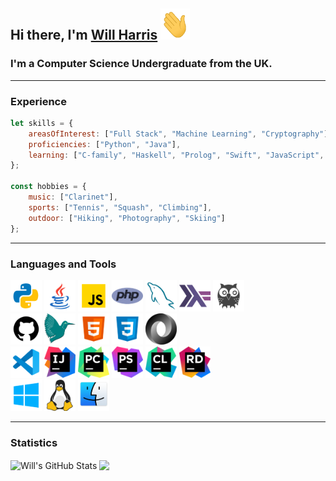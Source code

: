 ## Hi there, I'm [Will Harris][linkedin] <img src="https://raw.githubusercontent.com/Will-Harris00/Will-Harris00/master/assets/hi.gif" height="50">
### I'm a Computer Science Undergraduate from the UK.

---

### Experience
```JavaScript
let skills = {
	areasOfInterest: ["Full Stack", "Machine Learning", "Cryptography"],
	proficiencies: ["Python", "Java"],
	learning: ["C-family", "Haskell", "Prolog", "Swift", "JavaScript", "CSS", "PHP", "HTML", "SQL", "TensorFlow"]
};

const hobbies = {
    music: ["Clarinet"],
    sports: ["Tennis", "Squash", "Climbing"],
    outdoor: ["Hiking", "Photography", "Skiing"]
};
```

---

### Languages and Tools

<a href="https://www.python.org/"><img alt="Python" width="50px" src="https://raw.githubusercontent.com/Will-Harris00/Will-Harris00/master/assets/python.png"></a>
<a href="https://docs.oracle.com/en/java/"><img alt="Java" width="50px" src="https://raw.githubusercontent.com/Will-Harris00/Will-Harris00/master/assets/java.png"></a>
<a href="https://developer.mozilla.org/en-US/docs/Web/JavaScript"><img alt="JavaScript" width="50px" src="https://raw.githubusercontent.com/Will-Harris00/Will-Harris00/master/assets/javascript.png"></a>
<a href="https://developer.mozilla.org/en-US/docs/Glossary/PHP"><img alt="PHP" width="50px" src="https://raw.githubusercontent.com/Will-Harris00/Will-Harris00/master/assets/php.png"></a>
<a href="https://dev.mysql.com/"><img alt="MySQL" width="50px" src="https://raw.githubusercontent.com/Will-Harris00/Will-Harris00/master/assets/mysql.png"></a>
<a href="https://www.haskell.org/"><img alt="Haskell" width="50px" src="https://raw.githubusercontent.com/Will-Harris00/Will-Harris00/master/assets/haskell.png"></a>
<a href="https://www.swi-prolog.org/"><img alt="Prolog" width="50px" src="https://raw.githubusercontent.com/Will-Harris00/Will-Harris00/master/assets/prolog.png"></a>
</br>
<a href="https://github.com/"><img alt="github" width="50px" src="https://raw.githubusercontent.com/Will-Harris00/Will-Harris00/master/assets/github.png"></a>
<a href="https://www.latex-project.org/"><img alt="latex" width="50px" src="https://raw.githubusercontent.com/Will-Harris00/Will-Harris00/master/assets/latex.png"></a>
<a href="https://developer.mozilla.org/en-US/docs/Web/HTML"><img alt="html" width="50px" src="https://raw.githubusercontent.com/Will-Harris00/Will-Harris00/master/assets/html.png"></a>
<a href="https://developer.mozilla.org/en-US/docs/Web/CSS"><img alt="css" width="50px" src="https://raw.githubusercontent.com/Will-Harris00/Will-Harris00/master/assets/css.png"></a>
<a href="https://www.json.org/json-en.html"><img alt="JSON" width="50px" src="https://raw.githubusercontent.com/Will-Harris00/Will-Harris00/master/assets/json.png"></a>
</br>
<a href="https://code.visualstudio.com"><img alt="Visual Studio Code" width="50px" src="https://raw.githubusercontent.com/Will-Harris00/Will-Harris00/master/assets/vscode.png"></a>
<a href="https://www.jetbrains.com/idea/"><img alt="IntelliJ" width="50px" src="https://raw.githubusercontent.com/Will-Harris00/Will-Harris00/master/assets/intellij.png"></a>
<a href="https://www.jetbrains.com/pycharm/"><img alt="PyCharm" width="50px" src="https://raw.githubusercontent.com/Will-Harris00/Will-Harris00/master/assets/pycharm.png"></a>
<a href="https://www.jetbrains.com/phpstorm/"><img alt="PhpStorm" width="50px" src="https://raw.githubusercontent.com/Will-Harris00/Will-Harris00/master/assets/phpstorm.png"></a>
<a href="https://www.jetbrains.com/clion/">
<img alt="CLion" width="50px" src="https://raw.githubusercontent.com/Will-Harris00/Will-Harris00/master/assets/clion.png"></a>
<a href="https://www.jetbrains.com/rider/">
<img alt="Rider" width="50px" src="https://raw.githubusercontent.com/Will-Harris00/Will-Harris00/master/assets/rider.png"></a>
</br>
<a href="https://www.microsoft.com/en-us/windows">
<img alt="Windows" width="50px" src="https://raw.githubusercontent.com/Will-Harris00/Will-Harris00/master/assets/windows.png"></a>
<a href="https://www.kernel.org/"><img alt="Linux" width="50px" src="https://raw.githubusercontent.com/Will-Harris00/Will-Harris00/master/assets/linux.png"></a>
<a href="https://developer.apple.com/macos/"><img alt="MacOS" width="50px" src="https://raw.githubusercontent.com/Will-Harris00/Will-Harris00/master/assets/macos.png"></a>

---

### Statistics

<img align="center" alt="Will's GitHub Stats" src="https://github-readme-stats.vercel.app/api?username=Will-Harris00&show_icons=true&hide_border=true&count_private=true&include_all_commits=true&theme=react">
<img align="center" src="https://github-readme-stats.vercel.app/api/top-langs/?username=Will-Harris00&layout=compact&theme=react">

[linkedin]: https://www.linkedin.com/in/will-harris-144a44191/

